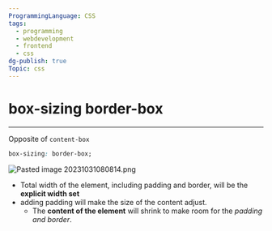 ```yaml
---
ProgrammingLanguage: CSS
tags:
  - programming
  - webdevelopment
  - frontend
  - css
dg-publish: true
Topic: css
---
```


# box-sizing border-box

---

Opposite of `content-box`

```css
box-sizing: border-box;
```

![Pasted image 20231031080814.png](/img/user/PROGRAMMING/Web%20Development/FrontEnd/CSS/Layouts/attachments/Pasted%20image%2020231031080814.png)

- Total width of the element, including padding and border, will be the **explicit width set**
- adding padding will make the size of the content adjust.
  - The **content of the element** will shrink to make room for the _padding and border_.
